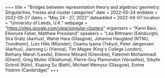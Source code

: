 +++
title = "Bridges between representation theory and algebraic geometry: Singularities, friezes and cluster categories"
date = 2022-05-24
enddate = 2022-05-27
dates = "May 24 - 27, 2022"
dateadded = 2022-04-07
location = "University of Leeds, U.K."
webpage = "https://sites.google.com/view/singular-clusters"
organisers = "Karin Baur, Eleonore Faber, Matthew Pressland"
speakers = "Léa Bittmann (Edinburgh), Sira Gratz (Aarhus), Wahei Hara (Glasgow), Johanne Haugland (NTNU, Trondheim), Lutz Hille (Münster), Osamu Iyama (Tokyo), Peter Jørgensen (Aarhus), Jianrong Li (Vienna), Tim Magee (King's College London), Bethany Marsh (Leeds), Etienne Ménard (Grenoble), Fatemeh Mohammadi (Ghent), Greg Muller (Oklahoma), Pierre-Guy Plamondon (Versailles), Sibylle Schroll (Köln), Xiuping Su (Bath), Michael Wemyss (Glasgow), Emine Yıldırım (Cambridge)"
+++
